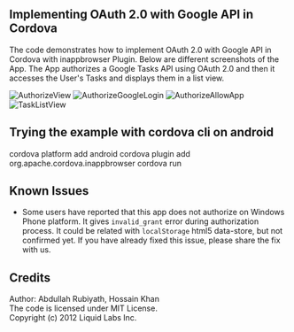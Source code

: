 Implementing OAuth 2.0 with Google API in Cordova
------------------------------------------------------------------

 The code demonstrates how to implement OAuth 2.0 with Google API in Cordova with
 inappbrowser Plugin. Below are different screenshots of the App. The App authorizes 
 a Google Tasks API using OAuth 2.0 and then it accesses the User's Tasks and displays 
 them in a list view.

 ![AuthorizeView](http://liquidlabs.ca/wp-content/uploads/2012/09/gtask-demo-1-authorize.png "Authorize View - App first screen")
 ![AuthorizeGoogleLogin](http://liquidlabs.ca/wp-content/uploads/2012/09/gtask-demo-2-authorize-login.png "Authorize - Login to Google Service")
 ![AuthorizeAllowApp](http://liquidlabs.ca/wp-content/uploads/2012/09/gtask-demo-3-authorize-allow.png "Authorize - Allow App to access data")
 ![TaskListView](http://liquidlabs.ca/wp-content/uploads/2012/09/gtask-demo-4-authorized-tasklist.png "Task List View")

Trying the example with cordova cli on android
----------------------------------------------
  cordova platform add android
  cordova plugin add org.apache.cordova.inappbrowser
  cordova run

Known Issues
---------------------------------
 * Some users have reported that this app does not authorize on Windows Phone platform. It gives `invalid_grant` error during authorization process. It could be related with `localStorage` html5 data-store, but not confirmed yet. If you have already fixed this issue, please share the fix with us.

Credits
---------------------------------------------------------------

Author: Abdullah Rubiyath, Hossain Khan
<br />
The code is licensed under MIT License.
<br />
Copyright (c) 2012 Liquid Labs Inc.